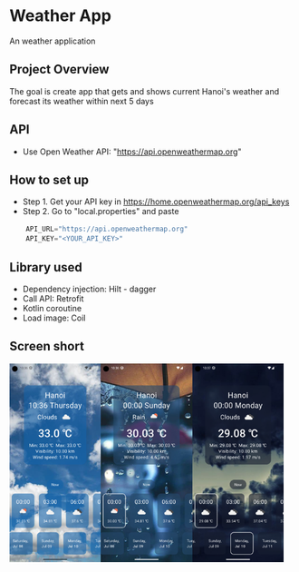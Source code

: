# Weather App

An weather application

## Project Overview

The goal is create app that gets and shows current Hanoi's weather and forecast its weather within
next 5 days

## API

- Use Open Weather API: "https://api.openweathermap.org"

## How to set up

- Step 1. Get your API key in https://home.openweathermap.org/api_keys
- Step 2. Go to "local.properties" and paste
```groovy
    API_URL="https://api.openweathermap.org"
    API_KEY="<YOUR_API_KEY>"
```

## Library used

- Dependency injection: Hilt - dagger
- Call API: Retrofit
- Kotlin coroutine
- Load image: Coil

## Screen short
<div style="display:flex;">
    <img src="https://raw.githubusercontent.com/SanRyoo/Weather/master/screenshots/image1.png" style="width:32%;">
    <img src="https://raw.githubusercontent.com/SanRyoo/Weather/master/screenshots/image2.png" style="width:32%;">
    <img src="https://raw.githubusercontent.com/SanRyoo/Weather/master/screenshots/image3.png" style="width:32%;"> 
</div>